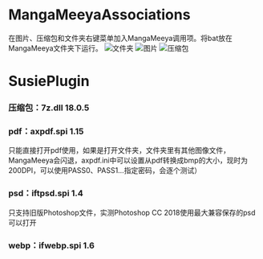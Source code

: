 # MangaMeeyaAssociations
在图片、压缩包和文件夹右键菜单加入MangaMeeya调用项。将bat放在MangaMeeya文件夹下运行。 
![文件夹](https://raw.githubusercontent.com/gameclamp/MangaMeeyaAssociations/master/screenshot/01.PNG)
![图片](https://raw.githubusercontent.com/gameclamp/MangaMeeyaAssociations/master/screenshot/02.PNG)
![压缩包](https://raw.githubusercontent.com/gameclamp/MangaMeeyaAssociations/master/screenshot/03.PNG)

# SusiePlugin
### 压缩包：7z.dll 18.0.5
### pdf：axpdf.spi 1.15
只能直接打开pdf使用，如果是打开文件夹，文件夹里有其他图像文件，MangaMeeya会闪退，axpdf.ini中可以设置从pdf转换成bmp的大小，现时为200DPI，可以使用PASS0、PASS1…指定密码，会逐个测试）
### psd：iftpsd.spi 1.4
只支持旧版Photoshop文件，实测Photoshop CC 2018使用最大兼容保存的psd可以打开
### webp：ifwebp.spi 1.6
